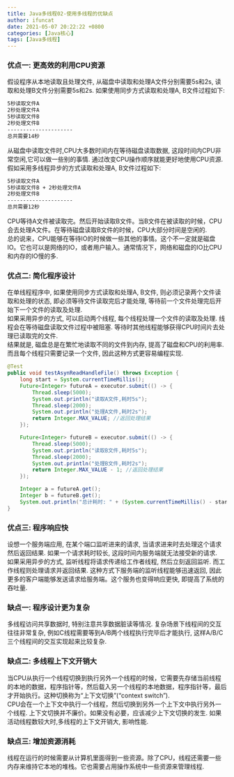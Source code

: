 ```yaml
---
title: Java多线程02-使用多线程的优缺点
author: ifuncat
date: 2021-05-07 20:22:22 +0800
categories: [Java核心]
tags: [Java多线程]
---
```

<style>
img{
    padding-left: 3%;
}
</style>

### 优点一: 更高效的利用CPU资源
假设程序从本地读取且处理文件, 从磁盘中读取和处理A文件分别需要5s和2s, 读取和处理B文件分别需要5s和2s. 如果使用同步方式读取和处理A, B文件过程如下:
```bash
5秒读取文件A
2秒处理文件A
5秒读取文件B
2秒处理文件B
---------------------
总共需要14秒
```
从磁盘中读取文件时,CPU大多数时间内在等待磁盘读取数据, 这段时间内CPU非常空闲,它可以做一些别的事情. 通过改变CPU操作顺序就能更好地使用CPU资源.<br/> 
假如采用多线程异步的方式读取和处理A, B文件过程如下:
```bash
5秒读取文件A
5秒读取文件B + 2秒处理文件A
2秒处理文件B
---------------------
总共需要12秒
```
CPU等待A文件被读取完。然后开始读取B文件。当B文件在被读取的时候，CPU会去处理A文件。在等待磁盘读取B文件的时候，CPU大部分时间是空闲的.<br/>
总的说来，CPU能够在等待IO的时候做一些其他的事情。这个不一定就是磁盘IO。它也可以是网络的IO，或者用户输入。通常情况下，网络和磁盘的IO比CPU和内存的IO慢的多.
### 优点二: 简化程序设计
在单线程程序中, 如果使用同步方式读取和处理A, B文件, 则必须记录两个文件读取和处理的状态, 即必须等待文件读取完后才能处理, 等待前一个文件处理完后开始下一个文件的读取及处理.<br/>
如果采用异步的方式, 可以启动两个线程, 每个线程处理一个文件的读取及处理. 线程会在等待磁盘读取文件过程中被阻塞. 等待时其他线程能够获得CPU时间片去处理已读取完的文件. <br/>
结果就是, 磁盘总是在繁忙地读取不同的文件到内存, 提高了磁盘和CPU的利用率. 而且每个线程只需要记录一个文件, 因此这种方式更容易编程实现.
```java
@Test
public void testAsynReadHandleFile() throws Exception {
    long start = System.currentTimeMillis();
    Future<Integer> futureA = executor.submit(() -> {
        Thread.sleep(5000);
        System.out.println("读取A文件,耗时5s");
        Thread.sleep(2000);
        System.out.println("处理A文件,耗时2s");
        return Integer.MAX_VALUE; //返回处理结果
    });

    Future<Integer> futureB = executor.submit(() -> {
        Thread.sleep(5000);
        System.out.println("读取B文件,耗时5s");
        Thread.sleep(2000);
        System.out.println("处理B文件,耗时2s");
        return Integer.MAX_VALUE - 1; //返回处理结果
    });

    Integer a = futureA.get();
    Integer b = futureB.get();
    System.out.println("总计耗时: " + (System.currentTimeMillis() - start) / 1000);
}
```
### 优点三: 程序响应快
设想一个服务端应用, 在某个端口监听进来的请求, 当请求进来时去处理这个请求然后返回结果. 如果一个请求耗时较长, 这段时间内服务端就无法接受新的请求. <br/>
如果采用异步的方式, 监听线程将请求传递给工作者线程, 然后立刻返回监听. 而工作线程则处理请求并返回结果. 这种方式下服务端的监听线程能够迅速返回, 因此更多的客户端能够发送请求给服务端。这个服务也变得响应更快, 即提高了系统的吞吐量.
### 缺点一: 程序设计更为复杂
多线程访问共享数据时, 特别注意共享数据脏读等情况. 复杂场景下线程间的交互往往非常复杂, 例如C线程需要等到A/B两个线程执行完毕后才能执行, 这样A/B/C三个线程间的交互实现起来比较复杂. 
### 缺点二: 多线程上下文开销大
当CPU从执行一个线程切换到执行另外一个线程的时候，它需要先存储当前线程的本地的数据，程序指针等，然后载入另一个线程的本地数据，程序指针等，最后才开始执行。这种切换称为“上下文切换”(“context switch”).<br/>
CPU会在一个上下文中执行一个线程，然后切换到另外一个上下文中执行另外一个线程. 上下文切换并不廉价。如果没有必要，应该减少上下文切换的发生. 如果活动线程数较大时,多线程的上下文开销大, 影响性能.
### 缺点三: 增加资源消耗
线程在运行的时候需要从计算机里面得到一些资源。除了CPU，线程还需要一些内存来维持它本地的堆栈。它也需要占用操作系统中一些资源来管理线程.